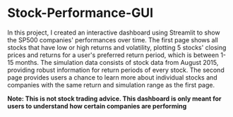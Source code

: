 # Stock-Performance-GUI
In this project, I created an interactive dashboard using Streamlit to show the SP500 companies' performances over time. The first page shows all stocks that have low or high returns and volatility, plotting 5 stocks' closing prices and returns for a user's preferred return period, which is between 1-15 months. The simulation data consists of stock data from August 2015, providing robust information for return periods of every stock. 
The second page provides users a chance to learn more about individual stocks and companies with the same return and simulation range as the first page. 

**Note: This is not stock trading advice. This dashboard is only meant for users to understand how certain companies are performing**
